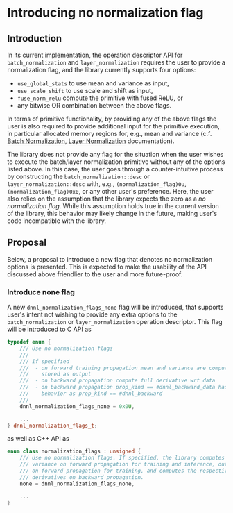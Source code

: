# Introducing no normalization flag

## Introduction

In its current implementation, the operation descriptor API for
`batch_normalization` and `layer_normalization` requires the user to provide a
normalization flag, and the library currently supports four options:

- `use_global_stats` to use mean and variance as input,
- `use_scale_shift` to use scale and shift as input,
- `fuse_norm_relu` compute the primitive with fused ReLU, or
- any bitwise OR combination between the above flags.

In terms of primitive functionality, by providing any of the above flags the
user is also required to provide additional input for the primitive execution,
in particular allocated memory regions for, e.g., mean and variance (c.f. [Batch
Normalization](https://uxlfoundation.github.io/oneDNN/dev_guide_batch_normalization.html),
[Layer
Normalization](https://uxlfoundation.github.io/oneDNN/dev_guide_layer_normalization.html)
documentation).

The library does not provide any flag for the situation when the user wishes to
execute the batch/layer normalization primitive without any of the options
listed above. In this case, the user goes through a counter-intuitive process by
constructing the `batch_normalization::desc` or `layer_normalization::desc`
with, e.g., `(normalization_flag)0u`, `(normalization_flag)0x0`, or any other
user's preference. Here, the user also relies on the assumption that the library
expects the zero as a *no normalization flag*. While this assumption holds true
in the current version of the library, this behavior may likely change in the
future, making user's code incompatible with the library.



## Proposal

Below, a proposal to introduce a new flag that denotes no normalization options
is presented. This is expected to make the usability of the API discussed above
friendlier to the user and more future-proof.

### Introduce none flag

A new `dnnl_normalization_flags_none` flag will be introduced, that supports
user's intent not wishing to provide any extra options to the
`batch_normalization` or `layer_normalization` operation descriptor. This flag
will be introduced to C API as

~~~cpp
typedef enum {
    /// Use no normalization flags
    ///
    /// If specified
    ///  - on forward training propagation mean and variance are computed and
    ///    stored as output
    ///  - on backward propagation compute full derivative wrt data
    ///  - on backward propagation prop_kind == #dnnl_backward_data has the same
    ///    behavior as prop_kind == #dnnl_backward
    ///
    dnnl_normalization_flags_none = 0x0U,

    ...
} dnnl_normalization_flags_t;
~~~

as well as C++ API as
~~~cpp
enum class normalization_flags : unsigned {
    /// Use no normalization flags. If specified, the library computes mean and
    /// variance on forward propagation for training and inference, outputs them
    /// on forward propagation for training, and computes the respective
    /// derivatives on backward propagation.
    none = dnnl_normalization_flags_none,

    ...
}
~~~

